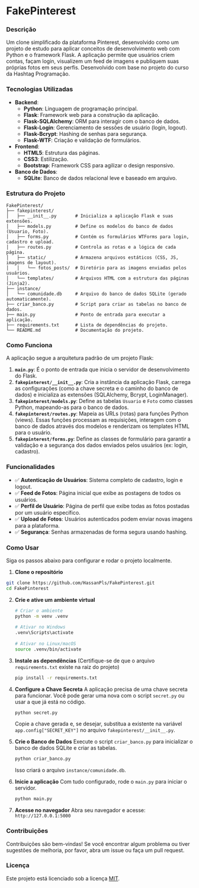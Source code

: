 # FakePinterest

### Descrição
Um clone simplificado da plataforma Pinterest, desenvolvido como um projeto de estudo para aplicar conceitos de desenvolvimento web com Python e o framework Flask. A aplicação permite que usuários criem contas, façam login, visualizem um feed de imagens e publiquem suas próprias fotos em seus perfis. Desenvolvido com base no projeto do curso da Hashtag Programação.

### Tecnologias Utilizadas
- **Backend**:
  - **Python**: Linguagem de programação principal.
  - **Flask**: Framework web para a construção da aplicação.
  - **Flask-SQLAlchemy**: ORM para interagir com o banco de dados.
  - **Flask-Login**: Gerenciamento de sessões de usuário (login, logout).
  - **Flask-Bcrypt**: Hashing de senhas para segurança.
  - **Flask-WTF**: Criação e validação de formulários.
- **Frontend**:
  - **HTML5**: Estrutura das páginas.
  - **CSS3**: Estilização.
  - **Bootstrap**: Framework CSS para agilizar o design responsivo.
- **Banco de Dados**:
  - **SQLite**: Banco de dados relacional leve e baseado em arquivo.

### Estrutura do Projeto
```
FakePinterest/
├── fakepinterest/
│   ├── __init__.py       # Inicializa a aplicação Flask e suas extensões.
│   ├── models.py         # Define os modelos do banco de dados (Usuario, Foto).
│   ├── forms.py          # Contém os formulários WTForms para login, cadastro e upload.
│   ├── routes.py         # Controla as rotas e a lógica de cada página.
│   ├── static/           # Armazena arquivos estáticos (CSS, JS, imagens de layout).
│   │   └── fotos_posts/  # Diretório para as imagens enviadas pelos usuários.
│   └── templates/        # Arquivos HTML com a estrutura das páginas (Jinja2).
├── instance/
│   └── comunidade.db     # Arquivo do banco de dados SQLite (gerado automaticamente).
├── criar_banco.py        # Script para criar as tabelas no banco de dados.
├── main.py               # Ponto de entrada para executar a aplicação.
├── requirements.txt      # Lista de dependências do projeto.
└── README.md             # Documentação do projeto.
```

### Como Funciona
A aplicação segue a arquitetura padrão de um projeto Flask:
1.  **`main.py`**: É o ponto de entrada que inicia o servidor de desenvolvimento do Flask.
2.  **`fakepinterest/__init__.py`**: Cria a instância da aplicação Flask, carrega as configurações (como a chave secreta e o caminho do banco de dados) e inicializa as extensões (SQLAlchemy, Bcrypt, LoginManager).
3.  **`fakepinterest/models.py`**: Define as tabelas `Usuario` e `Foto` como classes Python, mapeando-as para o banco de dados.
4.  **`fakepinterest/routes.py`**: Mapeia as URLs (rotas) para funções Python (views). Essas funções processam as requisições, interagem com o banco de dados através dos modelos e renderizam os templates HTML para o usuário.
5.  **`fakepinterest/forms.py`**: Define as classes de formulário para garantir a validação e a segurança dos dados enviados pelos usuários (ex: login, cadastro).

### Funcionalidades
- ✅ **Autenticação de Usuários**: Sistema completo de cadastro, login e logout.
- ✅ **Feed de Fotos**: Página inicial que exibe as postagens de todos os usuários.
- ✅ **Perfil de Usuário**: Página de perfil que exibe todas as fotos postadas por um usuário específico.
- ✅ **Upload de Fotos**: Usuários autenticados podem enviar novas imagens para a plataforma.
- ✅ **Segurança**: Senhas armazenadas de forma segura usando hashing.

### Como Usar
Siga os passos abaixo para configurar e rodar o projeto localmente.

1.  **Clone o repositório**
   ```bash
   git clone https://github.com/HassanPls/FakePinterest.git
   cd FakePinterest
   ```

2.  **Crie e ative um ambiente virtual**
    ```bash
    # Criar o ambiente
    python -m venv .venv
 
    # Ativar no Windows
    .venv\Scripts\activate
 
    # Ativar no Linux/macOS
    source .venv/bin/activate
    ```

3.  **Instale as dependências**
    (Certifique-se de que o arquivo `requirements.txt` existe na raiz do projeto)
    ```bash
    pip install -r requirements.txt
    ```

4.  **Configure a Chave Secreta**
    A aplicação precisa de uma chave secreta para funcionar. Você pode gerar uma nova com o script `secret.py` ou usar a que já está no código.
    ```bash
    python secret.py
    ```
    Copie a chave gerada e, se desejar, substitua a existente na variável `app.config["SECRET_KEY"]` no arquivo `fakepinterest/__init__.py`.

5.  **Crie o Banco de Dados**
    Execute o script `criar_banco.py` para inicializar o banco de dados SQLite e criar as tabelas.
    ```bash
    python criar_banco.py
    ```
    Isso criará o arquivo `instance/comunidade.db`.

6.  **Inicie a aplicação**
    Com tudo configurado, rode o `main.py` para iniciar o servidor.
    ```bash
    python main.py
    ```

7.  **Acesse no navegador**
    Abra seu navegador e acesse: `http://127.0.0.1:5000`

### **Contribuições**

Contribuições são bem-vindas! Se você encontrar algum problema ou tiver sugestões de melhoria, por favor, abra um issue ou faça um pull request.

### **Licença**

Este projeto está licenciado sob a licença [MIT](https://opensource.org/licenses/MIT).
